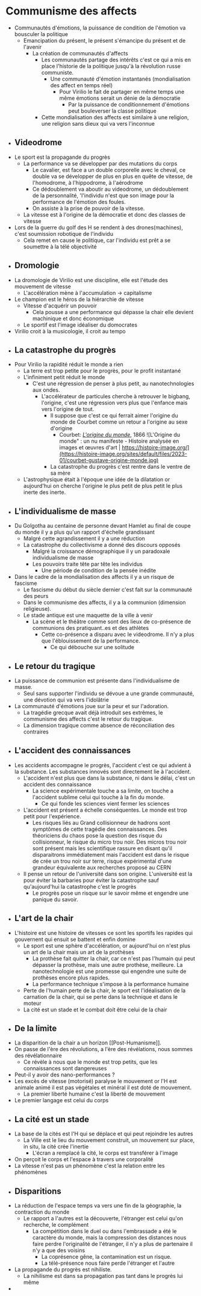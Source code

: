 # Communisme des affects
- Communautés d'émotions, la puissance de condition de l'émotion va bousculer la politique
	- Emancipation du présent, le présent s'émancipe du présent et de l'avenir
		- La création de communautés d'affects
			- Les communautés partage des intérêts c'est ce qui a mis en place l'historie de la politique jusqu'à la révolution russe communiste.
				- Une communauté d'émotion instantanés (mondialisation des affect en temps réel)
					- Pour Virilio le fait de partager en même temps une même émotions serait un dénie de la démocratie
						- Par la puissance de conditionnement d'émotions peut bouleverser la classe politique
			- Cette mondialisation des affects est similaire à une religion, une religion sans dieux qui va vers l'inconnue
- ## Videodrome
- Le sport est la propagande du progrès
	- La performance va se développer par des mutations du corps
		- Le cavalier, est face a un double corporelle avec le cheval, ce double va se développer de plus en plus en quête de vitesse, de l'homodrome, à l'hippodrome, à l'aérodrome
		- Ce dédoublement va aboutir au videodrome, un dédoublement de la personnalité, 'l'individu n'est que son image pour la performance de l'émotion des foules.
		- On assiste à la prise de pouvoir de la vitesse.
	- La vitesse est à l'origine de la démocratie et donc des classes de vitesse
- Lors de la guerre du golf des H se rendent à des drones(machines), c'est soumission robotique de l'individu
	- Cela remet en cause le politique, car l'individu est prêt a se soumettre à la télé objectivité
- ## Dromologie
- La dromologie de Virilio est une discipline, elle est l'étude des mouvement de vitesse
	- L'accélération mène à l'accumulation -> capitalisme
- Le champion est le héros de la hiérarchie de vitesse
	- Vitesse d'acquérir un pouvoir
		- Cela pousse a une performance qui dépasse la chair elle devient machinique et donc économique
	- Le sportif est l'image idéaliser du domocrates
- Virilio croit à la musicologie, il croit au tempo
- ## La catastrophe du progrès
- Pour Virilio la rapidité réduit le monde a rien
	- La terre est trop petite pour le progrès, pour le profit instantané
	- L'infiniment petit réduit le monde
		- C'est une régression de penser à plus petit, au nanotechnologies aux ondes.
			- L'accélérateur de particules cherche à retrouver le bigbang, l'origine, c'est une régression vers plus que l'enfance mais vers l'origine de tout.
				- Il suppose que c'est ce qui ferrait aimer l'origine du monde de Courbet comme un retour a l'origine au sexe d'origine
					- Courbet: [*L'origine du monde*](https://fr.wikipedia.org/wiki/L%27Origine_du_monde), 1866 ![L'Origine du monde" : un nu manifeste - Histoire analysée en images et  œuvres d'art | https://histoire-image.org/](https://histoire-image.org/sites/default/files/2023-01/courbet-gustave-origine-monde.jpg)
				- La catastrophe du progrès c'est rentre dans le ventre de sa mère
	- L'astrophysique était à l'époque une idée de la dilatation or aujourd'hui on cherche l'origine le plus petit de plus petit le plus inerte des inerte.
- ## L'individualisme de masse
- Du Golgotha au centaine de personne devant Hamlet au final de coupe du monde il y a plus qu'un rapport d'échelle grandissant
	- Malgré cette agrandissement il y a une réduction
	- La catastrophe du collectivisme a donné des discours opposés
		- Malgré la croissance démographique il y un paradoxale individualisme de masse
		- Les pouvoirs traite tête par tête les individus
			- Une période de condition de la pensée inédite
- Dans le cadre de la mondialisation des affects il y a un risque de fascisme
	- Le fascisme du début du siècle dernier c'est fait sur la communauté des peurs
	- Dans le communisme des affects, il y a la communion (dimension religieuse).
	- Le stade antique est une maquette de la ville à venir
		- La scène et le théâtre comme sont des lieux de co-présence de communions des pratiquant..es et des athlètes
			- Cette co-présence a disparu avec le videodrome. Il n'y a plus que l'éblouissement de la performance.
				- Ce qui débouche sur une solitude
- ## Le retour du tragique
- La puissance de communion est présente dans l'individualisme de masse.
	- Seul sans supporter l'individu se dévoue a une grande communauté, une dévotion qui va vers l'idolâtrie
- La communauté d'émotions joue sur la peur et sur l'adoration.
	- La tragédie grecque avait déjà introduit ses extrêmes, le communisme des affects c'est le retour du tragique.
	- La dimension tragique comme absence de réconciliation des contraires
- ## L'accident des connaissances
- Les accidents accompagne le progrès, l'accident c'est ce qui advient à la substance. Les substances innovés sont directement lie à l'accident.
	- L'accident n'est plus que dans la substance, ni dans le délai, c'est un accident des connaissance
		- La science expérimentale touche a sa limite, on touche a l'accident sublime celui qui touche à la fin du monde.
			- Ce qui fonde les sciences vient fermer les sciences
	- L'accident est présent a échelle conséquentes. Le monde est trop petit pour l'expérience.
		- Les risques liés au Grand collisionneur de hadrons sont symptômes de cette tragédie des connaissances. Des théoriciens du chaos pose la question des risque du collisionneur, le risque du micro trou noir. Des micros trou noir sont présent mais les scientifique rassure en disant qu'il disparaitrons immédiatement mais l'accident est dans le risque de crée un trou noir sur terre, risque expérimental d'une grandeur équivalente aux recherches proposé au CERN
	- Il pense un retour de l'université dans son origine. L'université est la pour éviter la barbaries pour éviter la catastrophe sauf qu'aujourd'hui la catastrophe c'est le progrès
		- Le progrès pose un risque sur le savoir même et engendre une panique du savoir.
- ## L'art de la chair
- L'histoire est une histoire de vitesses ce sont les sportifs les rapides qui gouvernent qui ensuit se battent et enfin domine
	- Le sport est une sphère d'accélération, or aujourd'hui on n'est plus un art de la chair mais un art de la prothèses
		- La prothèse fait quitter la chair, car ce n'est pas l'humain qui peut dépasser la prothèse, mais une autre prothèse, meilleure. La nanotechnologie est une promesse qui engendre une suite de prothèses encore plus rapides.
		- La performance technique s'impose à la performance humaine
	- Perte de l'humain perte de la chair, le sport est l'idéalisation de la carnation de la chair, qui se perte dans la technique et dans le moteur
	- La cité est un stade et le combat doit être celui de la chair
- ## De la limite
- La disparition de la chair a un horizon [[Post-Humanisme]].
- On passe de l'ère des révolutions, a l'ère des révélations, nous sommes des révélationnaire
	- Ce révèle à nous que le monde est trop petits, que les connaissances sont dangereuses
- Peut-il y avoir des nano-performances ?
- Les excès de vitesse (motorisé) paralyse le mouvement or l'H est animale animé il est pas végétales et minéral il est doté de mouvement.
	- La premier liberté humaine c'est la liberté de mouvement
- Le premier langage est celui du corps
- ## La cité est un stade
- La base de la cités est l'H qui se déplace et qui peut rejoindre les autres
	- La Ville est le lieu du mouvement construit, un mouvement sur place, in situ, la cité crée l'inertie
		- L'écran a remplacé la cité, le corps est transférer à l'image
- On perçoit le corps et l'espace à travers une corporalité
- La vitesse n'est pas un phénomène c'est la relation entre les phénomènes
- ## Disparitions
- La réduction de l'espace temps va vers une fin de la géographie, la contraction du monde
	- Le rapport a l'autres est la découverte, l'étranger est celui qu'on recherche, le complément
		- La compétition dans le duel ou dans l'embrassade a été le caractère du monde, mais la compression des distances nous faire perdre l'originalité de l'étranger, il n'y a plus de partenaire il n'y a que des voisins
			- La coprésence gêne, la contamination est un risque.
			- La télé-présence nous faire perde l'étranger et l'autre
- La propagande du progrès est nihiliste.
	- La nihilisme est dans sa propagation pas tant dans le progrès lui même
-